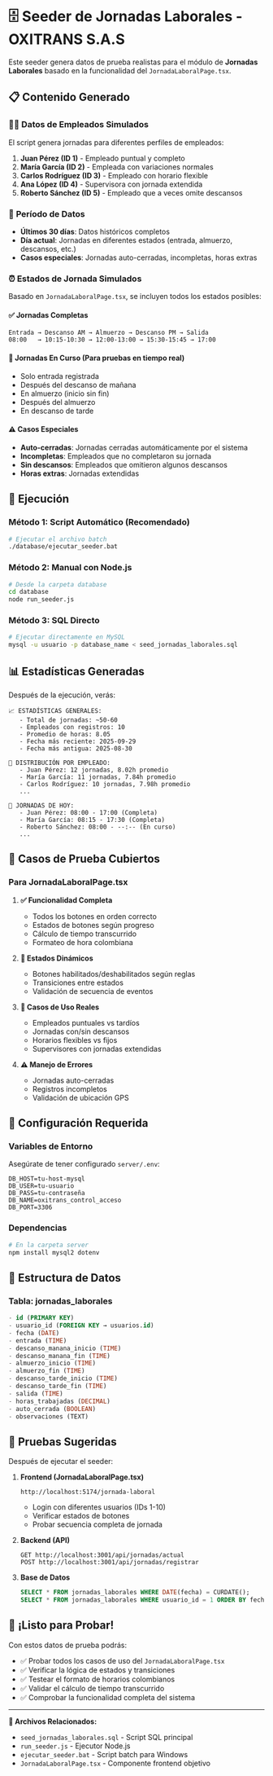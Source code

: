 # 🗄️ Seeder de Jornadas Laborales - OXITRANS S.A.S

Este seeder genera datos de prueba realistas para el módulo de **Jornadas Laborales** basado en la funcionalidad del `JornadaLaboralPage.tsx`.

## 📋 Contenido Generado

### 🧑‍💼 **Datos de Empleados Simulados**
El script genera jornadas para diferentes perfiles de empleados:

1. **Juan Pérez (ID 1)** - Empleado puntual y completo
2. **María García (ID 2)** - Empleada con variaciones normales  
3. **Carlos Rodríguez (ID 3)** - Empleado con horario flexible
4. **Ana López (ID 4)** - Supervisora con jornada extendida
5. **Roberto Sánchez (ID 5)** - Empleado que a veces omite descansos

### 📅 **Período de Datos**
- **Últimos 30 días**: Datos históricos completos
- **Día actual**: Jornadas en diferentes estados (entrada, almuerzo, descansos, etc.)
- **Casos especiales**: Jornadas auto-cerradas, incompletas, horas extras

### ⏰ **Estados de Jornada Simulados**

Basado en `JornadaLaboralPage.tsx`, se incluyen todos los estados posibles:

#### ✅ **Jornadas Completas**
```
Entrada → Descanso AM → Almuerzo → Descanso PM → Salida
08:00   → 10:15-10:30 → 12:00-13:00 → 15:30-15:45 → 17:00
```

#### 🔄 **Jornadas En Curso** (Para pruebas en tiempo real)
- Solo entrada registrada
- Después del descanso de mañana
- En almuerzo (inicio sin fin)
- Después del almuerzo
- En descanso de tarde

#### ⚠️ **Casos Especiales**
- **Auto-cerradas**: Jornadas cerradas automáticamente por el sistema
- **Incompletas**: Empleados que no completaron su jornada
- **Sin descansos**: Empleados que omitieron algunos descansos
- **Horas extras**: Jornadas extendidas

## 🚀 Ejecución

### **Método 1: Script Automático (Recomendado)**
```bash
# Ejecutar el archivo batch
./database/ejecutar_seeder.bat
```

### **Método 2: Manual con Node.js**
```bash
# Desde la carpeta database
cd database
node run_seeder.js
```

### **Método 3: SQL Directo**
```bash
# Ejecutar directamente en MySQL
mysql -u usuario -p database_name < seed_jornadas_laborales.sql
```

## 📊 **Estadísticas Generadas**

Después de la ejecución, verás:

```
📈 ESTADÍSTICAS GENERALES:
   - Total de jornadas: ~50-60
   - Empleados con registros: 10
   - Promedio de horas: 8.05
   - Fecha más reciente: 2025-09-29
   - Fecha más antigua: 2025-08-30

👥 DISTRIBUCIÓN POR EMPLEADO:
   - Juan Pérez: 12 jornadas, 8.02h promedio
   - María García: 11 jornadas, 7.84h promedio
   - Carlos Rodríguez: 10 jornadas, 7.98h promedio
   ...

📅 JORNADAS DE HOY:
   - Juan Pérez: 08:00 - 17:00 (Completa)
   - María García: 08:15 - 17:30 (Completa)  
   - Roberto Sánchez: 08:00 - --:-- (En curso)
   ...
```

## 🎯 **Casos de Prueba Cubiertos**

### **Para JornadaLaboralPage.tsx**

1. **✅ Funcionalidad Completa**
   - Todos los botones en orden correcto
   - Estados de botones según progreso
   - Cálculo de tiempo transcurrido
   - Formateo de hora colombiana

2. **🔄 Estados Dinámicos**
   - Botones habilitados/deshabilitados según reglas
   - Transiciones entre estados
   - Validación de secuencia de eventos

3. **📱 Casos de Uso Reales**
   - Empleados puntuales vs tardíos
   - Jornadas con/sin descansos
   - Horarios flexibles vs fijos
   - Supervisores con jornadas extendidas

4. **⚠️ Manejo de Errores**
   - Jornadas auto-cerradas
   - Registros incompletos
   - Validación de ubicación GPS

## 🔧 **Configuración Requerida**

### **Variables de Entorno**
Asegúrate de tener configurado `server/.env`:
```env
DB_HOST=tu-host-mysql
DB_USER=tu-usuario
DB_PASS=tu-contraseña
DB_NAME=oxitrans_control_acceso
DB_PORT=3306
```

### **Dependencias**
```bash
# En la carpeta server
npm install mysql2 dotenv
```

## 📝 **Estructura de Datos**

### **Tabla: jornadas_laborales**
```sql
- id (PRIMARY KEY)
- usuario_id (FOREIGN KEY → usuarios.id)
- fecha (DATE)
- entrada (TIME)
- descanso_manana_inicio (TIME)
- descanso_manana_fin (TIME)  
- almuerzo_inicio (TIME)
- almuerzo_fin (TIME)
- descanso_tarde_inicio (TIME)
- descanso_tarde_fin (TIME)
- salida (TIME)
- horas_trabajadas (DECIMAL)
- auto_cerrada (BOOLEAN)
- observaciones (TEXT)
```

## 🧪 **Pruebas Sugeridas**

Después de ejecutar el seeder:

1. **Frontend (JornadaLaboralPage.tsx)**
   ```
   http://localhost:5174/jornada-laboral
   ```
   - Login con diferentes usuarios (IDs 1-10)
   - Verificar estados de botones
   - Probar secuencia completa de jornada

2. **Backend (API)**
   ```
   GET http://localhost:3001/api/jornadas/actual
   POST http://localhost:3001/api/jornadas/registrar
   ```

3. **Base de Datos**
   ```sql
   SELECT * FROM jornadas_laborales WHERE DATE(fecha) = CURDATE();
   SELECT * FROM jornadas_laborales WHERE usuario_id = 1 ORDER BY fecha DESC;
   ```

## 🎉 **¡Listo para Probar!**

Con estos datos de prueba podrás:
- ✅ Probar todos los casos de uso del `JornadaLaboralPage.tsx`
- ✅ Verificar la lógica de estados y transiciones
- ✅ Testear el formato de horarios colombianos
- ✅ Validar el cálculo de tiempo transcurrido
- ✅ Comprobar la funcionalidad completa del sistema

---

**🔗 Archivos Relacionados:**
- `seed_jornadas_laborales.sql` - Script SQL principal
- `run_seeder.js` - Ejecutor Node.js
- `ejecutar_seeder.bat` - Script batch para Windows
- `JornadaLaboralPage.tsx` - Componente frontend objetivo
